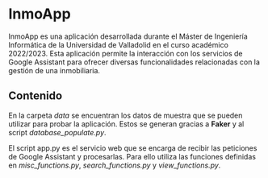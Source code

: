# InmoApp

InmoApp es una aplicación desarrollada durante el Máster de Ingeniería Informática de la Universidad de Valladolid en el curso académico 2022/2023.
Esta aplicación permite la interacción con los servicios de Google Assistant para ofrecer diversas funcionalidades relacionadas con la gestión de una inmobiliaria.

## Contenido

En la carpeta _data_ se encuentran los datos de muestra que se pueden utilizar para probar la aplicación. Estos se generan
gracias a __Faker__ y al script _database_populate.py_.

El script app.py es el servicio web que se encarga de recibir las peticiones de Google Assistant y procesarlas. Para ello
utiliza las funciones definidas en _misc_functions.py_, _search_functions.py_ y _view_functions.py_.